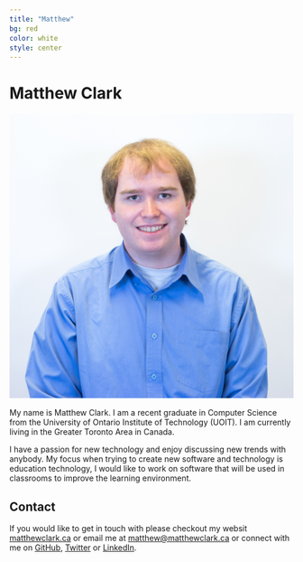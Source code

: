 ```yaml
---
title: "Matthew"
bg: red
color: white
style: center
---
```


# Matthew Clark

<div class="author-image">
  <img src="/img/clark-matthew.jpg"></img>
</div>

My name is Matthew Clark. I am a recent graduate in Computer Science from the University of Ontario Institute of Technology (UOIT). I am currently living in the Greater Toronto Area in Canada.

I have a passion for new technology and enjoy discussing new trends with anybody. My focus when trying to create new software and technology is education technology, I would like to work on software that will be used in classrooms to improve the learning environment.

## Contact

If you would like to get in touch with please checkout my websit [matthewclark.ca][1] or email me at [matthew@matthewclark.ca][5] or connect with me on [GitHub][2], [Twitter][3] or [LinkedIn][4].

[1]: http://matthewclark.ca/
[2]: http://github.com/Zwitty
[3]: http://twitter.com/MatthewThoClark
[4]: https://www.linkedin.com/in/matthewthoclark
[5]: mailto:matthew@matthewclark.ca
